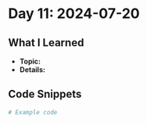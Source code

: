 # Day 11: 2024-07-20

## What I Learned
- **Topic:**
- **Details:**

## Code Snippets
```python
# Example code

